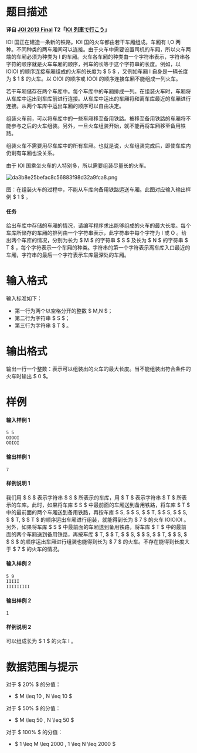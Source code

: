 
# 题目描述

**译自 [JOI 2013 Final](https://www.ioi-jp.org/joi/2012/2013-ho/index.html) T2「[IOI 列車で行こう](https://www.ioi-jp.org/joi/2012/2013-ho/2013-ho.pdf)」**

IOI 国正在建造一条新的铁路。IOI 国的火车都由若干车厢组成。车厢有 I,O 两种。不同种类的两车厢间可以连接。由于火车中需要设置司机的车厢，所以火车两端的车厢必须为种类为 I 的车厢。火车各车厢的种类由一个字符串表示，字符串各字符的顺序就是火车车厢的顺序，列车的长等于这个字符串的长度。例如，以 IOIOI 的顺序连接车厢组成的火车的长度为 $ 5 $ ，又例如车厢 I 自身是一辆长度为 $ 1 $ 的火车。以 OIOI 的顺序或 IOOI 的顺序连接车厢不能组成一列火车。

若干车厢储存在两个车库中。每个车库中的车厢排成一列。在组装火车时，车厢将从车库中运出到车库前进行连接。从车库中运出的车厢将和离车库最近的车厢进行连接。从两个车库中运出车厢的顺序可以自由决定。

组装火车前，可以将车库中的一些车厢移至备用铁路。被移至备用铁路的车厢将不能参与之后的火车组装。另外，一旦火车组装开始，就不能再将车厢移至备用铁路。

组装火车不需要用尽车库中的所有车厢。也就是说，火车组装完成后，即使车库内仍剩有车厢也没关系。

由于 IOI 国乘坐火车的人特别多，所以需要组装尽量长的火车。

![da3b8e25befac8c56883f98d32a9fca8.png](source/loj/2762/img/aHR0cHM6Ly93d3cuejRhLm5ldC9pbWFnZXMvMjAxOC8wOC8wOC9kYTNiOGUyNWJlZmFjOGM1Njg4M2Y5OGQzMmE5ZmNhOC5wbmc=.png)

图：在组装火车的过程中，不能从车库向备用铁路运送车厢。此图对应输入输出样例 $ 1 $ 。


#### 任务
给出车库中存储的车厢的情况，请编写程序求出能够组成的火车的最大长度。每个车库所储存的车厢的排列由一个字符串表示，此字符串中每个字符为 I 或 O 。给出两个车库的情况，分别为长为 $ M $ 的字符串 $ S $ 及长为 $ N $ 的字符串 $ T $ ，每个字符表示一个车厢的种类。字符串的第一个字符表示离车库入口最近的车厢，字符串的最后一个字符表示车库最深处的车厢。

# 输入格式

输入标准如下：
- 第一行为两个以空格分开的整数 $ M,N $；
- 第二行为字符串 $ S $；
- 第三行为字符串 $ T $ 。

# 输出格式

输出一行一个整数：表示可以组装出的火车的最大长度。当不能组装出符合条件的火车时输出 $ 0 $。

# 样例

#### 输入样例 1
```plain
5 5
OIOOI
OOIOI

```
#### 输出样例 1
```plain
7
```
#### 样例说明 1
我们用 $ S $ 表示字符串 $ S $ 所表示的车库，用 $ T $ 表示字符串 $ T $ 所表示的车库。此时，如果将车库 $ S $ 中最前面的车厢送到备用铁路，将车库 $ T $ 中的最前面的两个车厢送到备用铁路，再按车库 $ S, $ $ S, $ $ T, $ $ S, $ $ S, $ $ T, $ $ T $ 的顺序运出车厢进行组装，就能得到长为 $ 7 $ 的火车 IOIOIOI 。
另外，如果将车库 $ S $ 中最前面的车厢送到备用铁路，将车库 $ T $ 中的最前面的两个车厢送到备用铁路，再按车库 $ T, $ $ T, $ $ S, $ $ S, $ $ T, $ $ S, $ $ S $ 的顺序运出车厢进行组装也能得到长为 $ 7 $ 的火车。不存在能得到长度大于 $ 7 $ 的火车的情况。
#### 输入样例 2
```plain
5 9
IIIII
IIIIIIIII
```
#### 输出样例 2
```plain
1
```
#### 样例说明 2
可以组成长为 $ 1 $ 的火车 I 。

# 数据范围与提示

对于 $ 20\% $ 的分值：
-  $ M \leq 10 , N \leq 10 $

对于 $ 50\% $ 的分值：
-  $ M \leq 50 , N \leq 50 $

对于 $ 100\% $ 的分值：
-  $ 1 \leq M \leq 2000 , 1 \leq N \leq 2000 $

